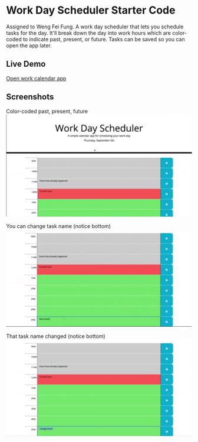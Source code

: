 Work Day Scheduler Starter Code
=====
Assigned to Weng Fei Fung. A work day scheduler that lets you schedule tasks for the day. It'll break down the day into work hours which are color-coded to indicate past, present, or future. Tasks can be saved so you can open the app later.

Live Demo
---
[Open work calendar app](//Siphon880gh.github.io/ucla-work-day-scheduler)

Screenshots
---
Color-coded past, present, future
![Step 1](README/1.png)

You can change task name (notice bottom)
![Step 2](README/2.png)

That task name changed (notice bottom)
![Step 3](README/3.png)